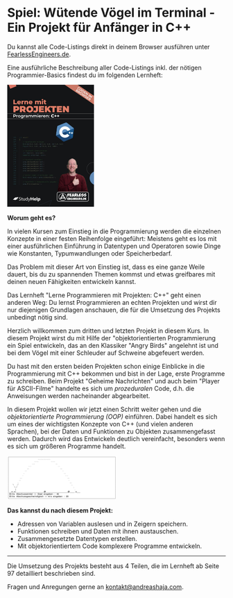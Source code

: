 # Spiel: Wütende Vögel im Terminal - Ein Projekt für Anfänger in C++

Du kannst alle Code-Listings direkt in deinem Browser ausführen unter [FearlessEngineers.de](https://www.fearlessengineers.de).

Eine ausführliche Beschreibung aller Code-Listings inkl. der nötigen Programmier-Basics findest du im folgenden Lernheft: 

<a href="https://go.tfe.academy/cpp_lernheft"><img src="bilder/buch-cpp.jpg" alt="Lerne C++ mit Projekten" width="200"></a>

**Worum geht es?**

In vielen Kursen zum Einstieg in die Programmierung werden die einzelnen Konzepte in einer festen Reihenfolge eingeführt: Meistens geht es los mit einer ausführlichen Einführung in Datentypen und Operatoren sowie Dinge wie Konstanten, Typumwandlungen oder Speicherbedarf.

Das Problem mit dieser Art von Einstieg ist, dass es eine ganze Weile dauert, bis du zu spannenden Themen kommst und etwas greifbares mit deinen neuen Fähigkeiten entwickeln kannst.

Das Lernheft "Lerne Programmieren mit Projekten: C++" geht einen anderen Weg: Du lernst Programmieren an echten Projekten und wirst dir nur diejenigen Grundlagen anschauen, die für die Umsetzung des Projekts unbedingt nötig sind.

Herzlich willkommen zum dritten und letzten Projekt in diesem Kurs. In diesem Projekt wirst du mit Hilfe der "objektorientierten Programmierung ein Spiel entwickeln, das an den Klassiker "Angry Birds" angelehnt ist und bei dem Vögel mit einer Schleuder auf Schweine abgefeuert werden.

Du hast mit den ersten beiden Projekten schon einige Einblicke in die Programmierung mit C++ bekommen und bist in der Lage, erste Programme zu schreiben. Beim Projekt "Geheime Nachrichten" und auch beim "Player für ASCII-Filme" handelte es sich um *prozeduralen* Code, d.h. die Anweisungen werden nacheinander abgearbeitet.

In diesem Projekt wollen wir jetzt einen Schritt weiter gehen und die *objektorientierte Programmierung (OOP)* einführen. Dabei handelt es sich um eines der wichtigsten Konzepte von C++ (und vielen anderen Sprachen), bei der Daten und Funktionen zu Objekten zusammengefasst werden. Dadurch wird das Entwickeln deutlich vereinfacht, besonders wenn es sich um größeren Programme handelt.



<img src="bilder/wuetende-voegel.jpg" alt="Spiel: Wütende Vögel im Terminal" style="width:50%;"/>


**Das kannst du nach diesem Projekt:**

- Adressen von Variablen auslesen und in Zeigern speichern.
- Funktionen schreiben und Daten mit ihnen austauschen.
- Zusammengesetzte Datentypen erstellen.
- Mit objektorientiertem Code komplexere Programme entwickeln.

---

Die Umsetzung des Projekts besteht aus 4 Teilen, die im Lernheft ab Seite 97 detailliert beschrieben sind.

Fragen und Anregungen gerne an kontakt@andreashaja.com.
